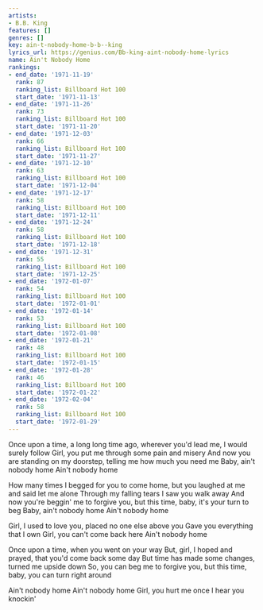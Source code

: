 ```yaml
---
artists:
- B.B. King
features: []
genres: []
key: ain-t-nobody-home-b-b--king
lyrics_url: https://genius.com/Bb-king-aint-nobody-home-lyrics
name: Ain't Nobody Home
rankings:
- end_date: '1971-11-19'
  rank: 87
  ranking_list: Billboard Hot 100
  start_date: '1971-11-13'
- end_date: '1971-11-26'
  rank: 73
  ranking_list: Billboard Hot 100
  start_date: '1971-11-20'
- end_date: '1971-12-03'
  rank: 66
  ranking_list: Billboard Hot 100
  start_date: '1971-11-27'
- end_date: '1971-12-10'
  rank: 63
  ranking_list: Billboard Hot 100
  start_date: '1971-12-04'
- end_date: '1971-12-17'
  rank: 58
  ranking_list: Billboard Hot 100
  start_date: '1971-12-11'
- end_date: '1971-12-24'
  rank: 58
  ranking_list: Billboard Hot 100
  start_date: '1971-12-18'
- end_date: '1971-12-31'
  rank: 55
  ranking_list: Billboard Hot 100
  start_date: '1971-12-25'
- end_date: '1972-01-07'
  rank: 54
  ranking_list: Billboard Hot 100
  start_date: '1972-01-01'
- end_date: '1972-01-14'
  rank: 53
  ranking_list: Billboard Hot 100
  start_date: '1972-01-08'
- end_date: '1972-01-21'
  rank: 48
  ranking_list: Billboard Hot 100
  start_date: '1972-01-15'
- end_date: '1972-01-28'
  rank: 46
  ranking_list: Billboard Hot 100
  start_date: '1972-01-22'
- end_date: '1972-02-04'
  rank: 58
  ranking_list: Billboard Hot 100
  start_date: '1972-01-29'
---
```

Once upon a time, a long long time ago, wherever you'd lead me, I would surely follow
Girl, you put me through some pain and misery
And now you are standing on my doorstep, telling me how much you need me
Baby, ain't nobody home
Ain't nobody home

How many times I begged for you to come home, but you laughed at me and said let me alone
Through my falling tears I saw you walk away
And now you're beggin' me to forgive you, but this time, baby, it's your turn to beg
Baby, ain't nobody home
Ain't nobody home

Girl, I used to love you, placed no one else above you
Gave you everything that I own
Girl, you can't come back here
Ain't nobody home

Once upon a time, when you went on your way
But, girl, I hoped and prayed, that you'd come back some day
But time has made some changes, turned me upside down
So, you can beg me to forgive you, but this time, baby, you can turn right around

Ain't nobody home
Ain't nobody home
Girl, you hurt me once
I hear you knockin'
